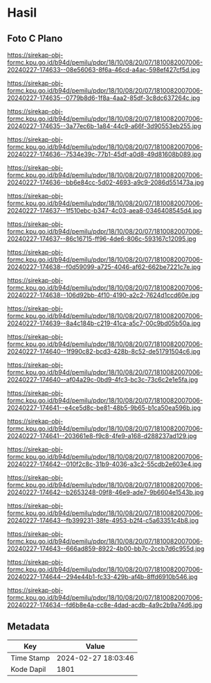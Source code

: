 # Hasil

## Foto C Plano

https://sirekap-obj-formc.kpu.go.id/b94d/pemilu/pdpr/18/10/08/20/07/1810082007006-20240227-174633--08e56063-8f6a-46cd-a4ac-598ef427cf5d.jpg

https://sirekap-obj-formc.kpu.go.id/b94d/pemilu/pdpr/18/10/08/20/07/1810082007006-20240227-174635--0779b8d6-1f8a-4aa2-85df-3c8dc637264c.jpg

https://sirekap-obj-formc.kpu.go.id/b94d/pemilu/pdpr/18/10/08/20/07/1810082007006-20240227-174635--3a77ec6b-1a84-44c9-a66f-3d90553eb255.jpg

https://sirekap-obj-formc.kpu.go.id/b94d/pemilu/pdpr/18/10/08/20/07/1810082007006-20240227-174636--7534e39c-77b1-45df-a0d8-49d81608b089.jpg

https://sirekap-obj-formc.kpu.go.id/b94d/pemilu/pdpr/18/10/08/20/07/1810082007006-20240227-174636--bb6e84cc-5d02-4693-a9c9-2086d551473a.jpg

https://sirekap-obj-formc.kpu.go.id/b94d/pemilu/pdpr/18/10/08/20/07/1810082007006-20240227-174637--1f510ebc-b347-4c03-aea8-0346408545d4.jpg

https://sirekap-obj-formc.kpu.go.id/b94d/pemilu/pdpr/18/10/08/20/07/1810082007006-20240227-174637--86c16715-ff96-4de6-806c-593167c12095.jpg

https://sirekap-obj-formc.kpu.go.id/b94d/pemilu/pdpr/18/10/08/20/07/1810082007006-20240227-174638--f0d59099-a725-4046-af62-662be7221c7e.jpg

https://sirekap-obj-formc.kpu.go.id/b94d/pemilu/pdpr/18/10/08/20/07/1810082007006-20240227-174638--106d92bb-4f10-4190-a2c2-7624d1ccd60e.jpg

https://sirekap-obj-formc.kpu.go.id/b94d/pemilu/pdpr/18/10/08/20/07/1810082007006-20240227-174639--8a4c184b-c219-41ca-a5c7-00c9bd05b50a.jpg

https://sirekap-obj-formc.kpu.go.id/b94d/pemilu/pdpr/18/10/08/20/07/1810082007006-20240227-174640--1f990c82-bcd3-428b-8c52-de51791504c6.jpg

https://sirekap-obj-formc.kpu.go.id/b94d/pemilu/pdpr/18/10/08/20/07/1810082007006-20240227-174640--af04a29c-0bd9-4fc3-bc3c-73c6c2e1e5fa.jpg

https://sirekap-obj-formc.kpu.go.id/b94d/pemilu/pdpr/18/10/08/20/07/1810082007006-20240227-174641--e4ce5d8c-be81-48b5-9b65-b1ca50ea596b.jpg

https://sirekap-obj-formc.kpu.go.id/b94d/pemilu/pdpr/18/10/08/20/07/1810082007006-20240227-174641--203661e8-f9c8-4fe9-a168-d288237ad129.jpg

https://sirekap-obj-formc.kpu.go.id/b94d/pemilu/pdpr/18/10/08/20/07/1810082007006-20240227-174642--010f2c8c-31b9-4036-a3c2-55cdb2e603e4.jpg

https://sirekap-obj-formc.kpu.go.id/b94d/pemilu/pdpr/18/10/08/20/07/1810082007006-20240227-174642--b2653248-09f8-46e9-ade7-9b6604e1543b.jpg

https://sirekap-obj-formc.kpu.go.id/b94d/pemilu/pdpr/18/10/08/20/07/1810082007006-20240227-174643--fb399231-38fe-4953-b2f4-c5a63351c4b8.jpg

https://sirekap-obj-formc.kpu.go.id/b94d/pemilu/pdpr/18/10/08/20/07/1810082007006-20240227-174643--666ad859-8922-4b00-bb7c-2ccb7d6c955d.jpg

https://sirekap-obj-formc.kpu.go.id/b94d/pemilu/pdpr/18/10/08/20/07/1810082007006-20240227-174644--294e44b1-fc33-429b-af4b-8ffd6910b546.jpg

https://sirekap-obj-formc.kpu.go.id/b94d/pemilu/pdpr/18/10/08/20/07/1810082007006-20240227-174634--fd6b8e4a-cc8e-4dad-acdb-4a9c2b9a74d6.jpg


## Metadata

| Key        | Value               |
| ---------- | ------------------- |
| Time Stamp | 2024-02-27 18:03:46 |
| Kode Dapil | 1801                |



